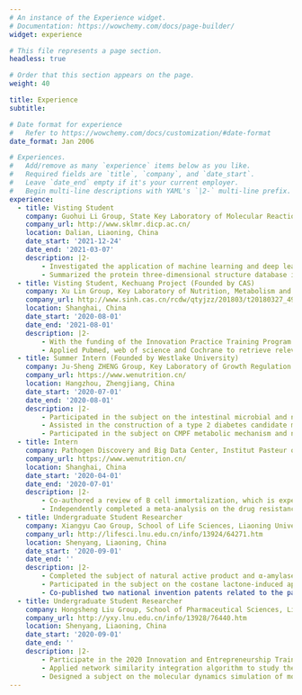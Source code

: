```yaml
---
# An instance of the Experience widget.
# Documentation: https://wowchemy.com/docs/page-builder/
widget: experience

# This file represents a page section.
headless: true

# Order that this section appears on the page.
weight: 40

title: Experience
subtitle:

# Date format for experience
#   Refer to https://wowchemy.com/docs/customization/#date-format
date_format: Jan 2006

# Experiences.
#   Add/remove as many `experience` items below as you like.
#   Required fields are `title`, `company`, and `date_start`.
#   Leave `date_end` empty if it's your current employer.
#   Begin multi-line descriptions with YAML's `|2-` multi-line prefix.
experience:
  - title: Visting Student
    company: Guohui Li Group, State Key Laboratory of Molecular Reaction Dynamics, Dalian Institute of Chemical Physics, Chinese Academy of Sciences
    company_url: http://www.sklmr.dicp.ac.cn/
    location: Dalian, Liaoning, China
    date_start: '2021-12-24'
    date_end: '2021-03-07'
    description: |2-
        - Investigated the application of machine learning and deep learning in kinases in the past ten years, and classified my findings according to kinase inhibitors, phosphorylation sites and protein ligand affinity. Studied molecular dynamics simulation, and applied it in bioinformatics. An English review paper is expected to be published.
        - Summarized the protein three-dimensional structure database information, and applied Python to download all pdb files from the Linux server, and finally applied them to the generation and classification of related databases.       
  - title: Visting Student, Kechuang Project (Founded by CAS)
    company: Xu Lin Group, Key Laboratory of Nutrition, Metabolism and Food Safety, Shanghai Institute of Nutrition and Health, Chinese Academy of Sciences
    company_url: http://www.sinh.cas.cn/rcdw/qtyjzz/201803/t20180327_4986722.html
    location: Shanghai, China
    date_start: '2020-08-01'
    date_end: '2021-08-01'
    description: |2-
        - With the funding of the Innovation Practice Training Program for College Students held by Chinese Academy of Sciences, I completed a research on the plant-based dietary patterns and type 2 diabetes, and received a fund of CNY 40,000.
        - Applied Pubmed, web of science and Cochrane to retrieve relevant literature in the past ten years. After manual screening and summary, I included the remaining documents into my references and conducted a statistical analysis with Stata and R. in the end, it is found that plant-based diet patterns could significantly improve blood sugar control. A SCI paper is expected to be published.
  - title: Summer Intern (Founded by Westlake University)
    company: Ju-Sheng ZHENG Group, Key Laboratory of Growth Regulation and Translational Research of Zhejiang Province, Westlake University
    company_url: https://www.wenutrition.cn/
    location: Hangzhou, Zhengjiang, China
    date_start: '2020-07-01'
    date_end: '2020-08-01'
    description: |2-
        - Participated in the subject on the intestinal microbial and nutritional distribution of the persons receiving treatment of drug addiction in cooperation with Zhejiang Drug Addiction Center, and took responsibilities for the design and compilation of psychological and dietary questionnaire.
        - Assisted in the construction of a type 2 diabetes candidate molecule database, and used Python to automatically download the mol2 files of the target molecule in the CAS database.
        - Participated in the subject on CMPF metabolic mechanism and new biomarker, and took responsibilities for mapping metabolites and making growth curves.
  - title: Intern
    company: Pathogen Discovery and Big Data Center, Institut Pasteur of Shanghai, Chinese Academy of Sciences
    company_url: https://www.wenutrition.cn/
    location: Shanghai, China
    date_start: '2020-04-01'
    date_end: '2020-07-01'
    description: |2-
        - Co-authored a review of B cell immortalization, which is expected to be published in SCI review journals.
        - Independently completed a meta-analysis on the drug resistance of AIDS populations in Henan Province. After collecting and collating relevant Chinese literature in the past ten years with R, I confirmed the association between drug resistance and the time of drug taking and performed a subgroup analysis. The paper is expected to be published in SCI journals of epidemiology and medicine.
  - title: Undergraduate Student Researcher
    company: Xiangyu Cao Group, School of Life Sciences, Liaoning University
    company_url: http://lifesci.lnu.edu.cn/info/13924/64271.htm
    location: Shenyang, Liaoning, China
    date_start: '2020-09-01'
    date_end: ''
    description: |2-
        - Completed the subject of natural active product and α-amylase. Through a virtual screening of the main components of Dalbergia odorifera T. Chen, eriodictyol as the best natural active component was obtained, and a molecular docking and molecular dynamics simulation research was performed. In the meantime, the exact mechanism of saccharol inhibiting α-amylase was experimentally confirmed. The paper is expected to be published on International Journal of Biological Macromolecule. 
        - Participated in the subject on the costane lactone-induced apoptosis mechanism, and took responsibilities for making molecular docking data and the writing and revising of the paper. The paper is expected to be published on Chemistry and Biodiversity.
        - Co-published two national invention patents related to the paper: "Application of Ericoside in the Preparation of Drugs for Inhibiting Cardiovascular Diseases" and "Application of Lentinus Mycelium Polysaccharides in the Preparation of Drugs for Inhibiting Amylase Activity". One patent certificate was obtained in January 2021 and the other one is expected to be obtained in June 2021.
  - title: Undergraduate Student Researcher
    company: Hongsheng Liu Group, School of Pharmaceutical Sciences, Liaoning University
    company_url: http://yxy.lnu.edu.cn/info/13928/76440.htm
    location: Shenyang, Liaoning, China
    date_start: '2020-09-01'
    date_end: ''
    description: |2-
        - Participate in the 2020 Innovation and Entrepreneurship Training Program for College Students. Applied machine learning to improve scoring function, and performed virtual screening of potential inhibitors of herg channel and applied molecular dynamics simulation to analyze the top five high-score molecules.
        - Applied network similarity integration algorithm to study the interaction between lncRNA and miRNA. The paper is expected to be published on Journal of Mudanjiang Medical College.
        - Designed a subject on the molecular dynamics simulation of molecular fingerprint. After calculating the candidate molecular data with molecular dynamics simulation and Rdkit, pioneered data integration of the best features in MDFP and 2D/3D fingerprints and applied machine learning to train the model. A SCI paper is expected to be published.
---
```

